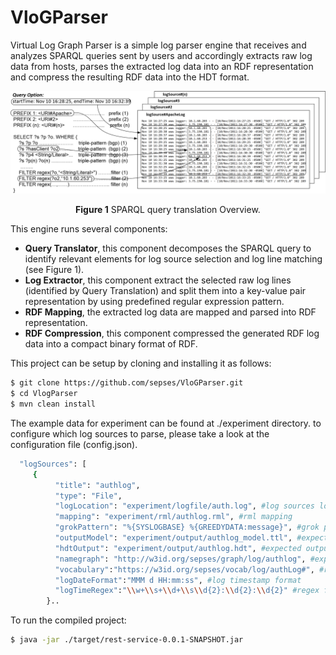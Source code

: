 # VloGParser
Virtual Log Graph Parser is a simple log parser engine that receives and analyzes SPARQL queries sent by users and accordingly extracts raw log data from hosts, parses the extracted log data into an RDF representation and compress the resulting RDF data into the HDT format.

![ ](https://raw.githubusercontent.com/sepses/VloGParser/hdt-version/docs/querytranslationexample.png)<p align="center"> **Figure 1** SPARQL query translation Overview.

This engine runs several components:
- **Query Translator**, this component decomposes the SPARQL query to identify relevant elements for log source selection and log line matching (see Figure 1).
- **Log Extractor**, this component extract the selected raw log lines (identified by Query Translation) and split them into a key-value pair representation by using predefined regular expression pattern.
- **RDF Mapping**, the extracted log data are mapped and parsed into RDF representation.
- **RDF Compression**, this component compressed the generated RDF log data into a compact binary format of RDF.

This project can be setup by cloning and installing it as follows:

```bash
$ git clone https://github.com/sepses/VloGParser.git
$ cd VlogParser
$ mvn clean install
```

The example data for experiment can be found at ./experiment directory. to configure which log sources to parse, please take a look at the configuration file (config.json).

```bash
  "logSources": [ 
     {
	      "title": "authlog",
	      "type": "File",
	      "logLocation": "experiment/logfile/auth.log", #log sources location
	      "mapping": "experiment/rml/authlog.rml", #rml mapping
	      "grokPattern": "%{SYSLOGBASE} %{GREEDYDATA:message}", #grok pattern
		  "outputModel": "experiment/output/authlog_model.ttl", #expected output name in rdf
		  "hdtOutput": "experiment/output/authlog.hdt", #expected output name in hdt
	      "namegraph": "http://w3id.org/sepses/graph/log/authlog", #expected graph name
	      "vocabulary":"https://w3id.org/sepses/vocab/log/authLog#", #respected vocabulary
	      "logDateFormat":"MMM d HH:mm:ss", #log timestamp format
	      "logTimeRegex":"\\w+\\s+\\d+\\s\\d{2}:\\d{2}:\\d{2}" #regex for log timestamp...   
		}..
```

To run the compiled project: 

```bash
$ java -jar ./target/rest-service-0.0.1-SNAPSHOT.jar
```



